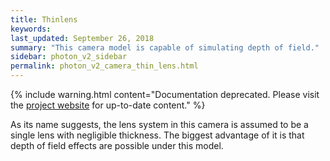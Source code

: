 ```yaml
---
title: Thinlens
keywords: 
last_updated: September 26, 2018
summary: "This camera model is capable of simulating depth of field."
sidebar: photon_v2_sidebar
permalink: photon_v2_camera_thin_lens.html
---
```


{% include warning.html content="Documentation deprecated. Please visit the [project website](https://tzuchieh.github.io/Photon-v2-site/engine_docs/v2.0.0-beta/Photon/html/index.html) for up-to-date content." %}

As its name suggests, the lens system in this camera is assumed to be a single lens with negligible thickness. The biggest advantage of it is that depth of field effects are possible under this model.
